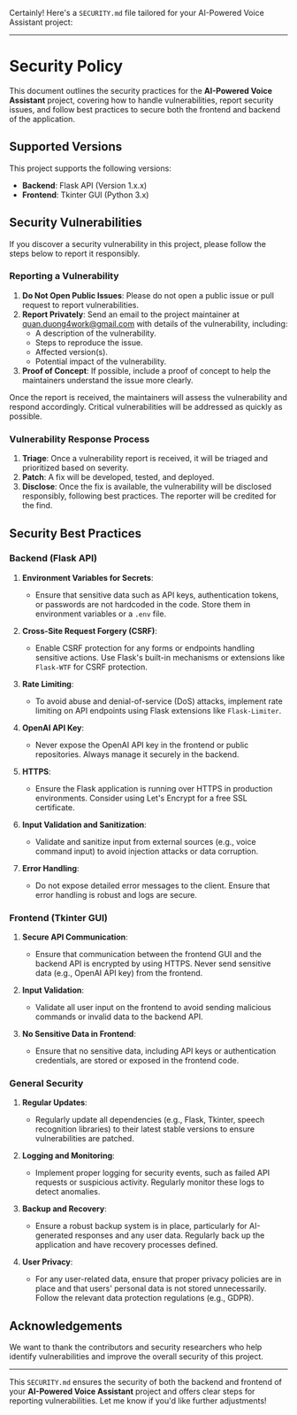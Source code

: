 Certainly! Here's a `SECURITY.md` file tailored for your AI-Powered Voice Assistant project:

---

# Security Policy

This document outlines the security practices for the **AI-Powered Voice Assistant** project, covering how to handle vulnerabilities, report security issues, and follow best practices to secure both the frontend and backend of the application.

## Supported Versions

This project supports the following versions:

- **Backend**: Flask API (Version 1.x.x)
- **Frontend**: Tkinter GUI (Python 3.x)

## Security Vulnerabilities

If you discover a security vulnerability in this project, please follow the steps below to report it responsibly.

### Reporting a Vulnerability

1. **Do Not Open Public Issues**: Please do not open a public issue or pull request to report vulnerabilities.
2. **Report Privately**: Send an email to the project maintainer at quan.duong4work@gmail.com with details of the vulnerability, including:
   - A description of the vulnerability.
   - Steps to reproduce the issue.
   - Affected version(s).
   - Potential impact of the vulnerability.
3. **Proof of Concept**: If possible, include a proof of concept to help the maintainers understand the issue more clearly.

Once the report is received, the maintainers will assess the vulnerability and respond accordingly. Critical vulnerabilities will be addressed as quickly as possible.

### Vulnerability Response Process

1. **Triage**: Once a vulnerability report is received, it will be triaged and prioritized based on severity.
2. **Patch**: A fix will be developed, tested, and deployed.
3. **Disclose**: Once the fix is available, the vulnerability will be disclosed responsibly, following best practices. The reporter will be credited for the find.

## Security Best Practices

### Backend (Flask API)

1. **Environment Variables for Secrets**:
   - Ensure that sensitive data such as API keys, authentication tokens, or passwords are not hardcoded in the code. Store them in environment variables or a `.env` file.

2. **Cross-Site Request Forgery (CSRF)**:
   - Enable CSRF protection for any forms or endpoints handling sensitive actions. Use Flask's built-in mechanisms or extensions like `Flask-WTF` for CSRF protection.

3. **Rate Limiting**:
   - To avoid abuse and denial-of-service (DoS) attacks, implement rate limiting on API endpoints using Flask extensions like `Flask-Limiter`.

4. **OpenAI API Key**:
   - Never expose the OpenAI API key in the frontend or public repositories. Always manage it securely in the backend.

5. **HTTPS**:
   - Ensure the Flask application is running over HTTPS in production environments. Consider using Let's Encrypt for a free SSL certificate.

6. **Input Validation and Sanitization**:
   - Validate and sanitize input from external sources (e.g., voice command input) to avoid injection attacks or data corruption.

7. **Error Handling**:
   - Do not expose detailed error messages to the client. Ensure that error handling is robust and logs are secure.

### Frontend (Tkinter GUI)

1. **Secure API Communication**:
   - Ensure that communication between the frontend GUI and the backend API is encrypted by using HTTPS. Never send sensitive data (e.g., OpenAI API key) from the frontend.

2. **Input Validation**:
   - Validate all user input on the frontend to avoid sending malicious commands or invalid data to the backend API.

3. **No Sensitive Data in Frontend**:
   - Ensure that no sensitive data, including API keys or authentication credentials, are stored or exposed in the frontend code.

### General Security

1. **Regular Updates**:
   - Regularly update all dependencies (e.g., Flask, Tkinter, speech recognition libraries) to their latest stable versions to ensure vulnerabilities are patched.

2. **Logging and Monitoring**:
   - Implement proper logging for security events, such as failed API requests or suspicious activity. Regularly monitor these logs to detect anomalies.

3. **Backup and Recovery**:
   - Ensure a robust backup system is in place, particularly for AI-generated responses and any user data. Regularly back up the application and have recovery processes defined.

4. **User Privacy**:
   - For any user-related data, ensure that proper privacy policies are in place and that users' personal data is not stored unnecessarily. Follow the relevant data protection regulations (e.g., GDPR).

## Acknowledgements

We want to thank the contributors and security researchers who help identify vulnerabilities and improve the overall security of this project.

---

This `SECURITY.md` ensures the security of both the backend and frontend of your **AI-Powered Voice Assistant** project and offers clear steps for reporting vulnerabilities. Let me know if you'd like further adjustments!
